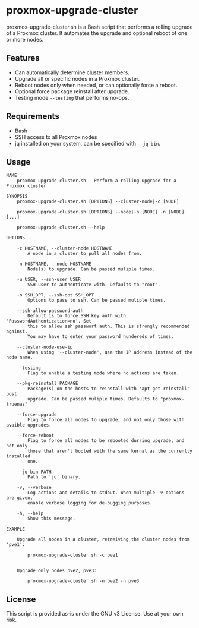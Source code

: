 # proxmox-upgrade-cluster

proxmox-upgrade-cluster.sh is a Bash script that performs a rolling upgrade of
a Proxmox cluster. It automates the upgrade and optional reboot of one or more
nodes.

## Features

* Can automatically determine cluster members.
* Upgrade all or specific nodes in a Proxmox cluster.
* Reboot nodes only when needed, or can optionally force a reboot.
* Optional force package reinstall after upgrade.
* Testing mode `--testing` that performs no-ops.

## Requirements

* Bash
* SSH access to all Proxmox nodes
* jq installed on your system, can be specified with `--jq-bin`.


## Usage
``` man
NAME
    proxmox-upgrade-cluster.sh - Perform a rolling upgrade for a Proxmox cluster

SYNOPSIS
    proxmox-upgrade-cluster.sh [OPTIONS] --cluster-node|-c [NODE]

    proxmox-upgrade-cluster.sh [OPTIONS] --node|-n [NODE] -n [NODE] [...]

    proxmox-upgrade-cluster.sh --help

OPTIONS

    -c HOSTNAME, --cluster-node HOSTNAME
        A node in a cluster to pull all nodes from.

    -n HOSTNAME, --node HOSTNAME
        Node(s) to upgrade. Can be passed muliple times.

    -u USER, --ssh-user USER
        SSH user to authenticate with. Defaults to "root".

    -o SSH_OPT, --ssh-opt SSH_OPT
        Options to pass to ssh. Can be passed muliple times.

    --ssh-allow-password-auth
        Default is to force SSH key auth with 'PasswordAuthentication=no'. Set
        this to allow ssh passworf auth. This is strongly recommended against.
        You may have to enter your password hundereds of times.

    --cluster-node-use-ip
        When using '--cluster-node', use the IP address instead of the node name.

    --testing
        Flag to enable a testing mode where no actions are taken.

    --pkg-reinstall PACKAGE
        Package(s) on the hosts to reinstall with 'apt-get reinstall' post
        upgrade. Can be passed muliple times. Defaults to "proxmox-truenas"

    --force-upgrade
        Flag to force all nodes to upgrade, and not only those with avaible upgrades.

    --force-reboot
        Flag to force all nodes to be rebooted durring upgrade, and not only
        those that aren't booted with the same kernal as the currenlty installed
        one.

    --jq-bin PATH
        Path to 'jq' binary.

    -v, --verbose
        Log actions and details to stdout. When multiple -v options are given,
        enable verbose logging for de-bugging purposes.

    -h, --help
        Show this message.

EXAMPLE

    Upgrade all nodes in a cluster, retreiving the cluster nodes from 'pve1':

        proxmox-upgrade-cluster.sh -c pve1


    Upgrade only nodes pve2, pve3:

        proxmox-upgrade-cluster.sh -n pve2 -n pve3
```

## License

This script is provided as-is under the GNU v3 License. Use at your own risk.
